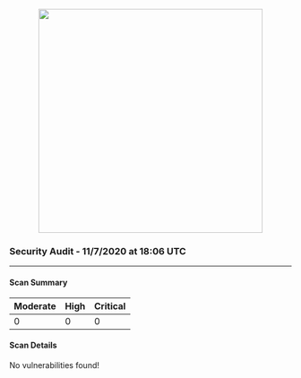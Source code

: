 <div align='center'><br /><img src="https://raw.githubusercontent.com/theia-ide/security-audit/master/assets/security-header.png" width="400px"/></div>

### Security Audit - 11/7/2020 at 18:06 UTC
-- -

#### Scan Summary

| Moderate | High | Critical |
|:---|:---|:---|
| 0 | 0 | 0 |


#### Scan Details

No vulnerabilities found!
